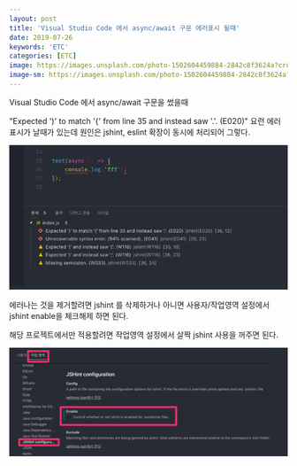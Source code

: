 ```yaml
---
layout: post
title: 'Visual Studio Code 에서 async/await 구문 에러표시 될때'
date: 2019-07-26
keywords: 'ETC'
categories: [ETC]
image: https://images.unsplash.com/photo-1502604459884-2842c8f3624a?crop=entropy&cs=tinysrgb&fit=crop&fm=jpg&h=1200&ixid=eyJhcHBfaWQiOjF9&ixlib=rb-1.2.1&q=80&w=2000
image-sm: https://images.unsplash.com/photo-1502604459884-2842c8f3624a?crop=entropy&cs=tinysrgb&fit=crop&fm=jpg&h=1200&ixid=eyJhcHBfaWQiOjF9&ixlib=rb-1.2.1&q=80&w=2000
---
```


Visual Studio Code 에서 async/await 구문을 썼을때

"Expected ')' to match '{' from line 35 and instead saw '.'. (E020)" 요런 에러표시가 날때가 있는데 원인은 jshint, eslint 확장이 동시에 처리되어 그렇다.

<img src="/assets/attach/201907/jshint.png" style="width:900px;">

에러나는 것을 제거할려면 jshint 를 삭제하거나 아니면 사용자/작업영역 설정에서 jshint enable을 체크해제 하면 된다.

해당 프로젝트에서만 적용할려면 작업영역 설정에서 살짝 jshint 사용을 꺼주면 된다.

<img src="/assets/attach/201907/vs_setting.png" style="width:900px;">